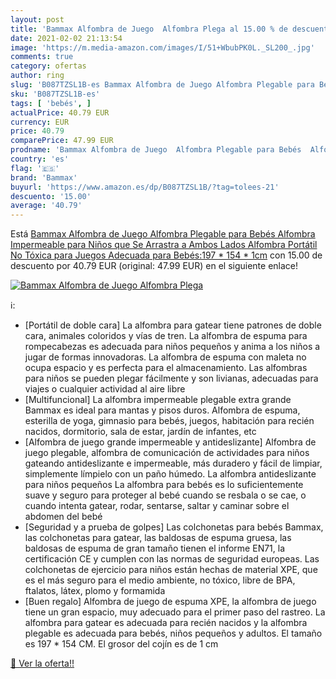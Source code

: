 ```yaml
---
layout: post
title: 'Bammax Alfombra de Juego  Alfombra Plega al 15.00 % de descuento'
date: 2021-02-02 21:13:54
image: 'https://m.media-amazon.com/images/I/51+WbubPK0L._SL200_.jpg'
comments: true
category: ofertas
author: ring
slug: 'B087TZSL1B-es Bammax Alfombra de Juego Alfombra Plegable para Bebés...'
sku: 'B087TZSL1B-es'
tags: [ 'bebés', ]
actualPrice: 40.79 EUR
currency: EUR
price: 40.79
comparePrice: 47.99 EUR
prodname: 'Bammax Alfombra de Juego  Alfombra Plegable para Bebés  Alfombra Impermeable para Niños que Se Arrastra a Ambos Lados  Alfombra Portátil No Tóxica para Juegos  Adecuada para Bebés:197 * 154 * 1cm'
country: 'es'
flag: '🇪🇸'
brand: 'Bammax'
buyurl: 'https://www.amazon.es/dp/B087TZSL1B/?tag=tolees-21'
descuento: '15.00'
average: '40.79'
---
```


Está [Bammax Alfombra de Juego  Alfombra Plegable para Bebés  Alfombra Impermeable para Niños que Se Arrastra a Ambos Lados  Alfombra Portátil No Tóxica para Juegos  Adecuada para Bebés:197 * 154 * 1cm](https://www.amazon.es/dp/B087TZSL1B/?tag=tolees-21) con 15.00 de descuento por 40.79 EUR (original: 47.99 EUR) en el siguiente enlace!

[![Bammax Alfombra de Juego  Alfombra Plega](https://m.media-amazon.com/images/I/51+WbubPK0L._SL200_.jpg)](https://www.amazon.es/dp/B087TZSL1B/?tag=tolees-21)

ℹ️:

- [Portátil de doble cara] La alfombra para gatear tiene patrones de doble cara, animales coloridos y vías de tren. La alfombra de espuma para rompecabezas es adecuada para niños pequeños y anima a los niños a jugar de formas innovadoras. La alfombra de espuma con maleta no ocupa espacio y es perfecta para el almacenamiento. Las alfombras para niños se pueden plegar fácilmente y son livianas, adecuadas para viajes o cualquier actividad al aire libre
- [Multifuncional] La alfombra impermeable plegable extra grande Bammax es ideal para mantas y pisos duros. Alfombra de espuma, esterilla de yoga, gimnasio para bebés, juegos, habitación para recién nacidos, dormitorio, sala de estar, jardín de infantes, etc
- [Alfombra de juego grande impermeable y antideslizante] Alfombra de juego plegable, alfombra de comunicación de actividades para niños gateando antideslizante e impermeable, más duradero y fácil de limpiar, simplemente límpielo con un paño húmedo. La alfombra antideslizante para niños pequeños La alfombra para bebés es lo suficientemente suave y seguro para proteger al bebé cuando se resbala o se cae, o cuando intenta gatear, rodar, sentarse, saltar y caminar sobre el abdomen del bebé
- [Seguridad y a prueba de golpes] Las colchonetas para bebés Bammax, las colchonetas para gatear, las baldosas de espuma gruesa, las baldosas de espuma de gran tamaño tienen el informe EN71, la certificación CE y cumplen con las normas de seguridad europeas. Las colchonetas de ejercicio para niños están hechas de material XPE, que es el más seguro para el medio ambiente, no tóxico, libre de BPA, ftalatos, látex, plomo y formamida
- [Buen regalo] Alfombra de juego de espuma XPE, la alfombra de juego tiene un gran espacio, muy adecuado para el primer paso del rastreo. La alfombra para gatear es adecuada para recién nacidos y la alfombra plegable es adecuada para bebés, niños pequeños y adultos. El tamaño es 197 * 154 CM. El grosor del cojín es de 1 cm

[🛒 Ver la oferta!!](https://www.amazon.es/dp/B087TZSL1B/?tag=tolees-21)
